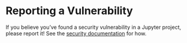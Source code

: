 # Reporting a Vulnerability

If you believe you’ve found a security vulnerability in a Jupyter
project, please report it!
See the [security documentation](https://jupyterhub.readthedocs.org/en/latest/contributing/security.html) for how.
